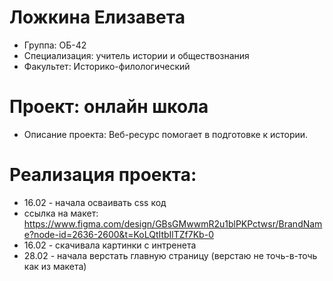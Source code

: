 # Ложкина Елизавета
- Группа: ОБ-42
- Специализация: учитель истории и обществознания 
- Факультет: Историко-филологический
# Проект: онлайн школа
- Описание проекта: Веб-ресурс помогает в подготовке к истории.
# Реализация проекта: 
- 16.02 - начала осваивать css код
- ссылка на макет: https://www.figma.com/design/GBsGMwwmR2u1blPKPctwsr/BrandName?node-id=2636-2600&t=KoLQtItbIlTZf7Kb-0
- 16.02 - скачивала картинки с интренета
- 28.02 - начала верстать главную страницу (верстаю не точь-в-точь как из макета)
